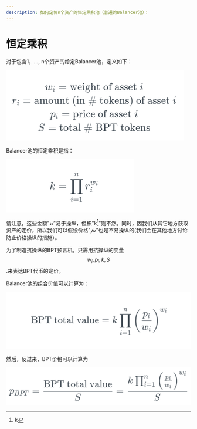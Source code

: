 ```yaml
---
description: 如何定价n个资产的恒定乘积池（普通的Balancer池）：
---
```


# 恒定乘积

对于包含1，..., n个资产的给定Balancer池，定义如下：

&#x20;                           ![](<../../../.gitbook/assets/image (6).png>)

Balancer池的恒定乘积是指：

&#x20;                         ![](<../../../.gitbook/assets/image (9).png>)

请注意，这些金额"𝓇𝒾"易于操纵，但积"k[^1]"则不然。同时，因我们从其它地方获取资产的定价，所以我们可以假设价格"𝓅𝒾"也是不易操纵的(我们会在其他地方讨论防止价格操纵的措施）。

为了制造抗操纵的BPT预言机，只需用抗操纵的变量 $$w_i, p_i, k, S$$.来表达BPT代币的定价。

Balancer池的组合价值可以计算为：

&#x20;                                ![](<../../../.gitbook/assets/image (1).png>)

然后，反过来，BPT价格可以计算为

&#x20;                             ![](<../../../.gitbook/assets/image (3).png>)             &#x20;

[^1]: k
